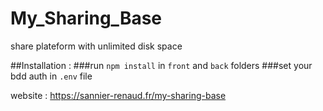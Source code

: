 # My_Sharing_Base
 share plateform with unlimited disk space
 
 ##Installation : 
 ###run `npm install` in `front` and `back` folders 
 ###set your bdd auth in `.env` file
 
 website : https://sannier-renaud.fr/my-sharing-base
